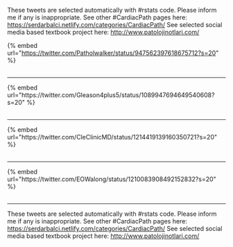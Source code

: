 

These tweets are selected automatically with #rstats code. Please inform me if any is inappropriate.
See other #CardiacPath pages here: https://serdarbalci.netlify.com/categories/CardiacPath/ 
See selected social media based textbook project here: http://www.patolojinotlari.com/

{% embed url="https://twitter.com/Patholwalker/status/947562397618675712?s=20" %}<br>
<br>
<hr>
{% embed url="https://twitter.com/Gleason4plus5/status/1089947694649540608?s=20" %}<br>
<br>
<hr>
{% embed url="https://twitter.com/CleClinicMD/status/1214419139160350721?s=20" %}<br>
<br>
<hr>
{% embed url="https://twitter.com/EOWalong/status/1210083908492152832?s=20" %}<br>
<br>
<hr>


These tweets are selected automatically with #rstats code. Please inform me if any is inappropriate.
See other #CardiacPath pages here: https://serdarbalci.netlify.com/categories/CardiacPath/ 
See selected social media based textbook project here: http://www.patolojinotlari.com/
